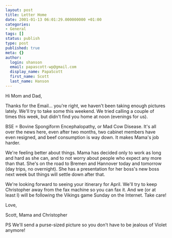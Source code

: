 ```yaml
---
layout: post
title: Letter Home
date: 2001-01-13 06:01:29.000000000 +01:00
categories:
- General
tags: []
status: publish
type: post
published: true
meta: {}
author:
  login: shanson
  email: papascott-wp@gmail.com
  display_name: PapaScott
  first_name: Scott
  last_name: Hanson
---
```

<p>Hi Mom and Dad,</p>
<p>Thanks for the Email... you're right, we haven't been taking enough pictures lately. We'll try to take some this weekend. We tried calling a couple of times this week, but didn't find you home at noon (evenings for us).</p>
<p>BSE = Bovine Spongiform Encephalopathy, or Mad Cow Disease. It's all over the news here, even after two months, two cabinet members have even resigned, and beef consumption is way down. It makes Mama's job harder.</p>
<p>We're feeling better about things. Mama has decided only to work as long and hard as she can, and to not worry about people who expect any more than that. She's on the road to Bremen and Hannover today and tomorrow (day trips, no overnight). She has a presentation for her boss's new boss next week but things will settle down after that.</p>
<p>We're looking forward to seeing your itinerary for April. We'll try to keep Christopher away from the fax machine so you can fax it. And we (or at least I) will be following the Vikings game Sunday on the Internet. Take care!</p>
<p>Love,</p>
<p>Scott, Mama and Christopher</p>
<p>PS We'll send a purse-sized picture so you don't have to be jealous of Violet anymore!</p>
